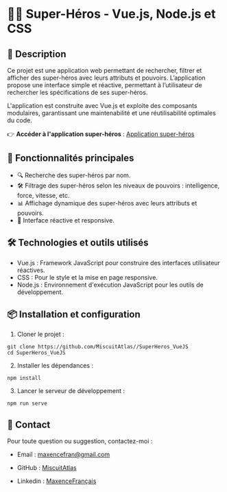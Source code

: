 # 🦸‍♂️ Super-Héros - Vue.js, Node.js et CSS

## 📖 Description
Ce projet est une application web permettant de rechercher, filtrer et afficher des super-héros avec leurs attributs et pouvoirs. L’application propose une interface simple et réactive, permettant à l’utilisateur de rechercher les spécifications de ses super-héros.

L'application est construite avec Vue.js et exploite des composants modulaires, garantissant une maintenabilité et une réutilisabilité optimales du code.

👉 **Accéder à l'application super-héros** : [Application super-héros](https://miscuitatlas.github.io/SuperHeros_VueJS/)

## 📌 Fonctionnalités principales
* 🔍 Recherche des super-héros par nom.
* 🛠️ Filtrage des super-héros selon les niveaux de pouvoirs : intelligence, force, vitesse, etc.
* 📊 Affichage dynamique des super-héros avec leurs attributs et pouvoirs.
* 📱 Interface réactive et responsive.

## 🛠️ Technologies et outils utilisés
* Vue.js : Framework JavaScript pour construire des interfaces utilisateur réactives.
* CSS : Pour le style et la mise en page responsive.
* Node.js : Environnement d'exécution JavaScript pour les outils de développement.

## 📦 Installation et configuration
1. Cloner le projet :
  ```
  git clone https://github.com/MiscuitAtlas//SuperHeros_VueJS
  cd SuperHeros_VueJS
  ```
2. Installer les dépendances :
  ```
  npm install
  ```
3. Lancer le serveur de développement :
  ```
  npm run serve
  ```

## 📧 Contact
Pour toute question ou suggestion, contactez-moi :

* Email : maxencefran@gmail.com

* GitHub : [MiscuitAtlas](https://github.com/MiscuitAtlas)

* Linkedin : [MaxenceFrançais](https://www.linkedin.com/in/maxence-fran%C3%A7ais-a039a2307/)
